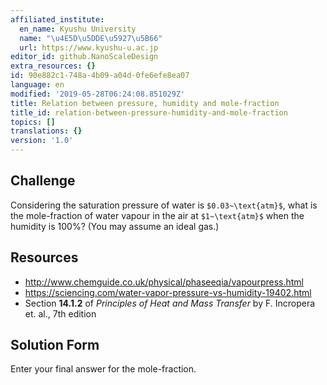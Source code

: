 ```yaml
---
affiliated_institute:
  en_name: Kyushu University
  name: "\u4E5D\u5DDE\u5927\u5B66"
  url: https://www.kyushu-u.ac.jp
editor_id: github.NanoScaleDesign
extra_resources: {}
id: 90e882c1-748a-4b09-a04d-0fe6efe8ea07
language: en
modified: '2019-05-28T06:24:08.851029Z'
title: Relation between pressure, humidity and mole-fraction
title_id: relation-between-pressure-humidity-and-mole-fraction
topics: []
translations: {}
version: '1.0'
---
```


## Challenge
Considering the saturation pressure of water is `$0.03~\text{atm}$`, what is the mole-fraction of water vapour in the air at `$1~\text{atm}$` when the humidity is 100%? (You may assume an ideal gas.)

## Resources

- http://www.chemguide.co.uk/physical/phaseeqia/vapourpress.html
- https://sciencing.com/water-vapor-pressure-vs-humidity-19402.html
- Section **14.1.2** of *Principles of Heat and Mass Transfer* by F. Incropera et. al., 7th edition

## Solution Form
Enter your final answer for the mole-fraction.
